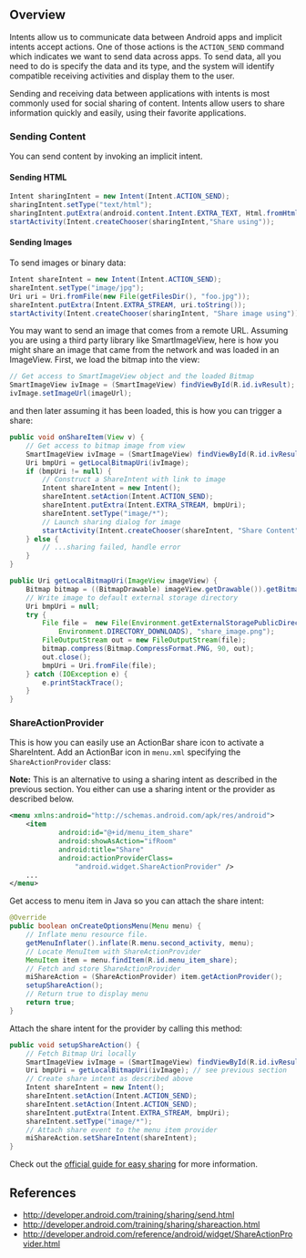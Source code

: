 ## Overview

Intents allow us to communicate data between Android apps and implicit intents accept actions. One of those actions is the `ACTION_SEND` command which indicates we want to send data across apps. To send data, all you need to do is specify the data and its type, and the system will identify compatible receiving activities and display them to the user.

Sending and receiving data between applications with intents is most commonly used for social sharing of content. Intents allow users to share information quickly and easily, using their favorite applications.

### Sending Content

You can send content by invoking an implicit intent. 

#### Sending HTML

```java
Intent sharingIntent = new Intent(Intent.ACTION_SEND);
sharingIntent.setType("text/html");
sharingIntent.putExtra(android.content.Intent.EXTRA_TEXT, Html.fromHtml("<p>This is the text shared.</p>"));
startActivity(Intent.createChooser(sharingIntent,"Share using"));
```

#### Sending Images

To send images or binary data:

```java
Intent shareIntent = new Intent(Intent.ACTION_SEND);
shareIntent.setType("image/jpg");
Uri uri = Uri.fromFile(new File(getFilesDir(), "foo.jpg"));
shareIntent.putExtra(Intent.EXTRA_STREAM, uri.toString());
startActivity(Intent.createChooser(sharingIntent, "Share image using"));
```

You may want to send an image that comes from a remote URL. Assuming you are using a third party library like SmartImageView, here is how you might share an image that came from the network and was loaded in an ImageView. First, we load the bitmap into the view:

```java
// Get access to SmartImageView object and the loaded Bitmap 
SmartImageView ivImage = (SmartImageView) findViewById(R.id.ivResult);
ivImage.setImageUrl(imageUrl);
```

and then later assuming it has been loaded, this is how you can trigger a share:

```java
public void onShareItem(View v) {
    // Get access to bitmap image from view
    SmartImageView ivImage = (SmartImageView) findViewById(R.id.ivResult);
    Uri bmpUri = getLocalBitmapUri(ivImage);
    if (bmpUri != null) {
        // Construct a ShareIntent with link to image
        Intent shareIntent = new Intent();
        shareIntent.setAction(Intent.ACTION_SEND);
        shareIntent.putExtra(Intent.EXTRA_STREAM, bmpUri);
        shareIntent.setType("image/*");
        // Launch sharing dialog for image
        startActivity(Intent.createChooser(shareIntent, "Share Content"));	
    } else {
        // ...sharing failed, handle error
    }
}

public Uri getLocalBitmapUri(ImageView imageView) {
    Bitmap bitmap = ((BitmapDrawable) imageView.getDrawable()).getBitmap();
    // Write image to default external storage directory   
    Uri bmpUri = null;
    try {
        File file =  new File(Environment.getExternalStoragePublicDirectory(  
            Environment.DIRECTORY_DOWNLOADS), "share_image.png");  
        FileOutputStream out = new FileOutputStream(file);
        bitmap.compress(Bitmap.CompressFormat.PNG, 90, out);
        out.close();
        bmpUri = Uri.fromFile(file);
    } catch (IOException e) {
        e.printStackTrace();
    }
}
```

### ShareActionProvider

This is how you can easily use an ActionBar share icon to activate a ShareIntent. Add an ActionBar icon in `menu.xml` specifying the `ShareActionProvider` class:

**Note:** This is an alternative to using a sharing intent as described in the previous section. You either can use a sharing intent or the provider as described below.

```xml
<menu xmlns:android="http://schemas.android.com/apk/res/android">
    <item
            android:id="@+id/menu_item_share"
            android:showAsAction="ifRoom"
            android:title="Share"
            android:actionProviderClass=
                "android.widget.ShareActionProvider" />
    ...
</menu>
```

Get access to menu item in Java so you can attach the share intent:

```java
@Override
public boolean onCreateOptionsMenu(Menu menu) {
    // Inflate menu resource file.
    getMenuInflater().inflate(R.menu.second_activity, menu);
    // Locate MenuItem with ShareActionProvider
    MenuItem item = menu.findItem(R.id.menu_item_share);
    // Fetch and store ShareActionProvider
    miShareAction = (ShareActionProvider) item.getActionProvider();
    setupShareAction();
    // Return true to display menu
    return true;
}
```

Attach the share intent for the provider by calling this method:

```java
public void setupShareAction() {
    // Fetch Bitmap Uri locally
    SmartImageView ivImage = (SmartImageView) findViewById(R.id.ivResult);
    Uri bmpUri = getLocalBitmapUri(ivImage); // see previous section
    // Create share intent as described above
    Intent shareIntent = new Intent();
    shareIntent.setAction(Intent.ACTION_SEND);
    shareIntent.setAction(Intent.ACTION_SEND);
    shareIntent.putExtra(Intent.EXTRA_STREAM, bmpUri);
    shareIntent.setType("image/*");
    // Attach share event to the menu item provider
    miShareAction.setShareIntent(shareIntent);
}
```

Check out the [official guide for easy sharing](http://developer.android.com/training/sharing/shareaction.html) for more information.

## References

* <http://developer.android.com/training/sharing/send.html>
* <http://developer.android.com/training/sharing/shareaction.html>
* <http://developer.android.com/reference/android/widget/ShareActionProvider.html>